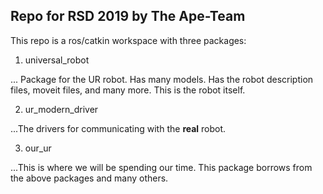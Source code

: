 ## Repo for RSD 2019 by The Ape-Team
This repo is a ros/catkin workspace with three packages:
1. universal_robot

... Package for the UR robot. Has many models. Has the robot description files, moveit files, and many more. This is the robot itself.

2. ur_modern_driver

...The drivers for communicating with the **real** robot.

3. our_ur

...This is where we will be spending our time. This package borrows from the above packages and many others. 





